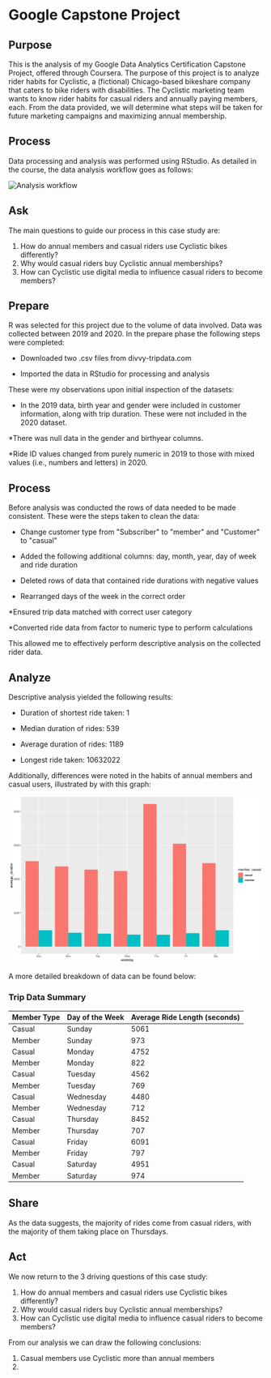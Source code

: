 # Google Capstone Project

## Purpose

This is the analysis of my Google Data Analytics Certification Capstone Project, offered through Coursera. 
The purpose of this project is to analyze rider habits for Cyclistic, a (fictional) Chicago-based bikeshare company that caters to bike riders with disabilities.
The Cyclistic marketing team wants to know rider habits for casual riders and annually paying members, each.
From the data provided, we will determine what steps will be taken for future marketing campaigns and maximizing annual membership.

## Process

Data processing and analysis was performed using RStudio. As detailed in the course, the data analysis workflow goes as follows:

![Analysis workflow](https://miro.medium.com/v2/resize:fit:1100/format:webp/1*Gm_zDWazPDD_JZUcdQxafA.png)

## Ask

The main questions to guide our process in this case study are:

1. How do annual members and casual riders use Cyclistic bikes differently?
2. Why would casual riders buy Cyclistic annual memberships?
3. How can Cyclistic use digital media to influence casual riders to become members?

## Prepare

R was selected for this project due to the volume of data involved. Data was collected between 2019 and 2020.
In the prepare phase the following steps were completed:

* Downloaded two .csv files from divvy-tripdata.com

* Imported the data in RStudio for processing and analysis

These were my observations upon initial inspection of the datasets:


* In the 2019 data, birth year and gender were included in customer information, along with trip duration.
These were not included in the 2020 dataset.

*There was null data in the gender and birthyear columns.

*Ride ID values changed from purely numeric in 2019 to those with mixed values (i.e., numbers and letters) in 2020.

## Process

Before analysis was conducted the rows of data needed to be made consistent.
These were the steps taken to clean the data:

* Change customer type from "Subscriber" to "member" and "Customer" to "casual"

* Added the following additional columns: day, month, year, day of week and ride duration

* Deleted rows of data that contained ride durations with negative values

* Rearranged days of the week in the correct order

*Ensured trip data matched with correct user category

*Converted ride data from factor to numeric type to perform calculations

This allowed me to effectively perform descriptive analysis on the collected rider data.

## Analyze

Descriptive analysis yielded the following results:

* Duration of shortest ride taken: 1

* Median duration of rides: 539

* Average duration of rides: 1189

* Longest ride taken: 10632022

Additionally, differences were noted in the habits of annual members and casual users, illustrated by with this graph:

![Analysis_workflow](https://raw.githubusercontent.com/Gabaghoulios/Capstone_1/refs/heads/main/Plot.jpg)

A more detailed breakdown of data can be found below:

### Trip Data Summary

| Member Type | Day of the Week | Average Ride Length (seconds) |
|-------------|------------------|-------------------------------|
| Casual      | Sunday           | 5061                          |
| Member      | Sunday           | 973                           |
| Casual      | Monday           | 4752                          |
| Member      | Monday           | 822                           |
| Casual      | Tuesday          | 4562                          |
| Member      | Tuesday          | 769                           |
| Casual      | Wednesday        | 4480                          |
| Member      | Wednesday        | 712                           |
| Casual      | Thursday         | 8452                          |
| Member      | Thursday         | 707                           |
| Casual      | Friday           | 6091                          |
| Member      | Friday           | 797                           |
| Casual      | Saturday         | 4951                          |
| Member      | Saturday         | 974                           |

## Share

As the data suggests, the majority of rides come from casual riders, with the majority of them taking place on Thursdays.

## Act

We now return to the 3 driving questions of this case study:


1. How do annual members and casual riders use Cyclistic bikes differently?
2. Why would casual riders buy Cyclistic annual memberships?
3. How can Cyclistic use digital media to influence casual riders to become members?

From our analysis we can draw the following conclusions:

1. Casual members use Cyclistic more than annual members
2. 

